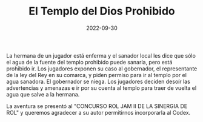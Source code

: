 ﻿---
title: El Templo del Dios Prohibido
summary: La búsqueda de una cura milagrosa, llevara a los aventureros a adentrarse en un antiguo templo, donde pondrán a prueba sus habilidades para sobrevivir.
authors:
  - Javier J. Gutiérrez
date: 2022-09-30
type: post
categories:
- Comunidad
tags:
- exploración
- dungeon
- templo
minlevels: "3"
maxlevels: "5"
prices: gratis
session: "2"
mincharacters: "2"
maxcharacters: "4"
eval: no oficial
cover: "el-templo-del-dios-prohibido.jpg"
download: "el-templo-del-dios-prohibido.pdf"
moreinfo: "http://www.sinergiaderol.com/roljam2022Nefelibata.html"
license: "OGL"
draft: false

---

La hermana de un jugador está enferma y el sanador local les dice que sólo el agua de la fuente del templo prohibido puede sanarla, pero está prohibido ir.
Los jugadores exponen su caso al gobernador, el representante de la ley del Rey en su comarca, y piden permiso para ir al templo por el agua sanadora.
El gobernador se niega. Los jugadores deciden desoír las advertencias y amenazas e ir por su cuenta al templo para traer de vuelta el agua que salve a la hermana.

La aventura se presentó al "CONCURSO ROL JAM II DE LA SINERGIA DE ROL" y queremos agradecer a su autor permitirnos incorporarla al Codex.

